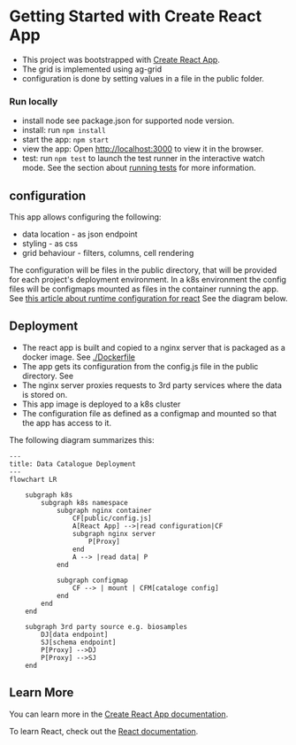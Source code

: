 # Getting Started with Create React App

- This project was bootstrapped with [Create React App](https://github.com/facebook/create-react-app).
- The grid is implemented using ag-grid
- configuration is done by setting values in a file in the public folder.

### Run locally
* install node see package.json for supported node version. 
* install: run `npm install`
* start the app: `npm start`
* view the app: Open [http://localhost:3000](http://localhost:3000) to view it in the browser.
* test: run `npm test` to launch the test runner in the interactive watch mode. See the section about [running tests](https://facebook.github.io/create-react-app/docs/running-tests) for more information.

## configuration
This app allows configuring the following:
- data location - as json endpoint
- styling - as css
- grid behaviour - filters, columns, cell rendering

The configuration will be files in the public directory, that will be provided for each project's deployment environment.
In a k8s environment the config files will be configmaps mounted as files in the container running the app.
See [this article about runtime configuration for react](https://profinit.eu/en/blog/build-once-deploy-many-in-react-dynamic-configuration-properties/)
See the diagram below.

## Deployment
* The react app is built and copied to a nginx server that is packaged as a docker image. See [./Dockerfile](./Dockerfile)
* The app gets its configuration from the config.js file in the public directory. See [](./public/config.js)
* The nginx server proxies requests to 3rd party services where the data is stored on.
* This app image is deployed to a k8s cluster
* The configuration file as defined as a configmap and mounted so that the app has access to it.

The following diagram summarizes this:
```mermaid
---
title: Data Catalogue Deployment
---
flowchart LR

    subgraph k8s
        subgraph k8s namespace
            subgraph nginx container
                CF[public/config.js]
                A[React App] -->|read configuration|CF
                subgraph nginx server
                    P[Proxy]
                end
                A --> |read data| P
            end

            subgraph configmap
                CF --> | mount | CFM[cataloge config]
            end
        end
    end

    subgraph 3rd party source e.g. biosamples
        DJ[data endpoint]
        SJ[schema endpoint]
        P[Proxy] -->DJ
        P[Proxy] -->SJ
    end

```
## Learn More

You can learn more in the [Create React App documentation](https://facebook.github.io/create-react-app/docs/getting-started).

To learn React, check out the [React documentation](https://reactjs.org/).
